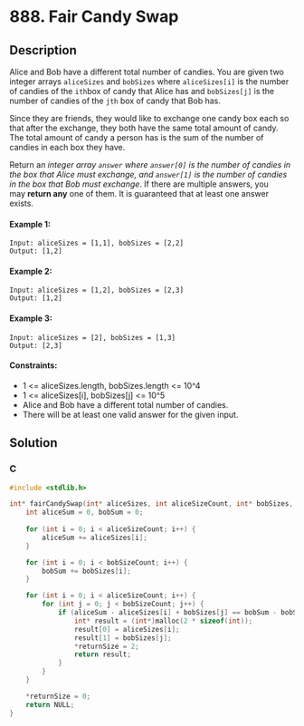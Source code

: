 # 888. Fair Candy Swap


## Description
Alice and Bob have a different total number of candies. You are given two integer arrays `aliceSizes` and `bobSizes` where `aliceSizes[i]` is the number of candies of the `ith`box of candy that Alice has and `bobSizes[j]` is the number of candies of the `jth` box of candy that Bob has.

Since they are friends, they would like to exchange one candy box each so that after the exchange, they both have the same total amount of candy. The total amount of candy a person has is the sum of the number of candies in each box they have.

Return a*n integer array *`answer`* where *`answer[0]`* is the number of candies in the box that Alice must exchange, and *`answer[1]`* is the number of candies in the box that Bob must exchange*. If there are multiple answers, you may **return any** one of them. It is guaranteed that at least one answer exists.

#### Example 1:
```
Input: aliceSizes = [1,1], bobSizes = [2,2]
Output: [1,2]
```

#### Example 2:
```
Input: aliceSizes = [1,2], bobSizes = [2,3]
Output: [1,2]
```

#### Example 3:
```
Input: aliceSizes = [2], bobSizes = [1,3]
Output: [2,3]
```

#### Constraints:
- 1 <= aliceSizes.length, bobSizes.length <= 10^4
- 1 <= aliceSizes[i], bobSizes[j] <= 10^5
- Alice and Bob have a different total number of candies.
- There will be at least one valid answer for the given input.


## Solution

### C
```c
#include <stdlib.h>

int* fairCandySwap(int* aliceSizes, int aliceSizeCount, int* bobSizes, int bobSizeCount, int* returnSize) {
    int aliceSum = 0, bobSum = 0;
    
    for (int i = 0; i < aliceSizeCount; i++) {
        aliceSum += aliceSizes[i];
    }

    for (int i = 0; i < bobSizeCount; i++) {
        bobSum += bobSizes[i];
    }

    for (int i = 0; i < aliceSizeCount; i++) {
        for (int j = 0; j < bobSizeCount; j++) {
            if (aliceSum - aliceSizes[i] + bobSizes[j] == bobSum - bobSizes[j] + aliceSizes[i]) {
                int* result = (int*)malloc(2 * sizeof(int));
                result[0] = aliceSizes[i];
                result[1] = bobSizes[j];
                *returnSize = 2;
                return result;
            }
        }
    }

    *returnSize = 0;
    return NULL;
}
```
